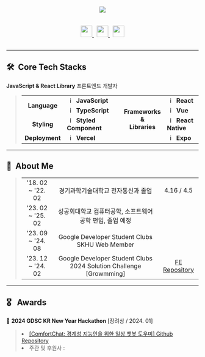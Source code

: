 <br/><br/><br/>

<div align=center >
  <img src="https://readme-typing-svg.herokuapp.com?font=Alkatra&weight=500&size=35&pause=1000&color=D0F6FFEE&center=true&vCenter=true&random=false&width=500&lines=Welcome+to+HarrySeop's+GitHub!">
  <br/><br/><br/>

  <a href="https://velog.io/@parkpjs3083/posts">
    <img src="https://img.shields.io/badge/velog-20C997?style=for-the-badge&logo=velog&logoColor=white" height=30px>
  </a>&nbsp;
  <a href="mailto:harryseop@gmail.com">
    <img src="https://img.shields.io/badge/mail-D24235?style=for-the-badge&logo=gmail&logoColor=white" height=30px>
  </a>&nbsp;
  <a href="https://open.kakao.com/o/sWXXCWag">
    <img src="https://img.shields.io/badge/KakaoTalk-FFCD00?style=for-the-badge&logoColor=black&logo=KakaoTalk" height=30px>
  </a>
</div>
<br/>

---

## 🛠️ &nbsp;Core Tech Stacks

<b>JavaScript & React Library</b> 프론트엔드 개발자
<blockquote>
<table>
  <tr>
    <td rowspan="2" align="center"><b>Language</b></td>
    <td><img src="https://staging.svgrepo.com/show/349419/javascript.svg" width="16px" alt="_icon" />&nbsp;&nbsp;<b>JavaScript</b></td>
    <td rowspan="4" ></td>
    <td rowspan="4" align="center"><b>Frameworks <br/>&<br/> Libraries</b></td>
    <td><img src="https://staging.svgrepo.com/show/354259/react.svg" width="16px" alt="_icon" />&nbsp;&nbsp;<b>React</b></td>
  </tr>
  <tr>
    <td><img src="https://staging.svgrepo.com/show/349540/typescript.svg" width="16px" alt="_icon" />&nbsp;&nbsp;<b>TypeScript</b></td>
    <td><img src="https://staging.svgrepo.com/show/354528/vue.svg" width="16px" alt="_icon" />&nbsp;&nbsp;<b>Vue</b></td>
  </tr>
  <tr>
    <td align="center"><b>Styling</b></td>
    <td><img src="https://www.daggala.com/static/228867c3668e439101821568a8a03b54/ec333/sc.png" width="16px" alt="_icon" />&nbsp;&nbsp;<b>Styled Component</b></td>
    <td><img src="https://staging.svgrepo.com/show/374035/reactts.svg" width="16px" alt="_icon" />&nbsp;&nbsp;<b>React Native</b></td>
  </tr>
  <tr>
    <td align="center"><b>Deployment</b></td>
    <td><img src="https://pipedream.com/s.v0/app_XaLh2x/logo/orig" width="16px" alt="_icon" />&nbsp;&nbsp;<b>Vercel</b></td>
    <td><img src="https://staging.svgrepo.com/show/373753/light-expo.svg" width="16px" alt="_icon" />&nbsp;&nbsp;<b>Expo</b></td>
  </tr>
</table>
</blockquote>

---

## 🌱 &nbsp;About Me

<blockquote>
  <table>
    <tr>
      <td align="center">'18. 02 ~ '22. 02</td>
      <td align="center">경기과학기술대학교 전자통신과 졸업</td>
      <td align="center">4.16 / 4.5</td>
    </tr>
    <tr>
      <td align="center">'23. 02 ~ '25. 02</td>
      <td align="center">성공회대학교 컴퓨터공학, 소프트웨어공학 편입, 졸업 예정</td>
      <td></td>
    </tr>
    <tr>
      <td align="center">'23. 09 ~ '24. 08</td>
      <td align="center">Google Developer Student Clubs SKHU Web Member</td>
      <td align="center"></td>
    </tr>
    <tr>
      <td align="center">'23. 12 ~ '24. 02</td>
      <td align="center">Google Developer Student Clubs 2024 Solution Challenge [Growmming]</td>
      <td align="center"><a href="https://github.com/Growmming/Gurdening_Frontend"/>FE Repository</a></td>
    </tr>
  </table>
</blockquote>

---

## 🎖️ &nbsp;&nbsp;Awards

🥉 <b>2024 GDSC KR New Year Hackathon</b><a href="https://onoffmix.com/event/291734"/><a>&nbsp;[장려상 / 2024. 01]
<blockquote>
  <li><a href="https://github.com/GDSC-K/ComfortChat_FE">[ComfortChat: 경계성 지능인을 위한 일상 챗봇 도우미] Github Repository</a></li>
  <li>주관 및 후원사 : 
    &nbsp;&nbsp;<img src="https://seeklogo.com/images/G/google-developers-logo-F8BF3155AC-seeklogo.com.png" height="12px"/>
    &nbsp;&nbsp;<img src="https://www.svgrepo.com/show/303108/google-icon-logo.svg" height="12px"/>
    &nbsp;&nbsp;<img src="https://cdn.worldvectorlogo.com/logos/line.svg" height="12px"/>
    &nbsp;&nbsp;<img src="https://i.namu.wiki/i/9WpX7_pQ7dS0A4bAGT3Lu8xQRwlrZDhg3ytiIiR4op-qobo5oBWwTxC9Bfbkeoo-y9B4BrhiCQp8cey--PIFbg.svg" height="12px"/>
    </li>
</blockquote>
